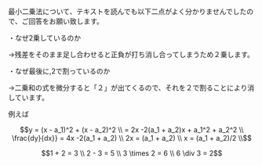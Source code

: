 最小二乗法について、テキストを読んでも以下二点がよく分かりませんでしたので、ご回答をお願い致します。

・なぜ2乗しているのか

→残差をそのまま足し合わせると正負が打ち消し合ってしまうため２乗します。

・なぜ最後に,2で割っているのか

→二乗和の式を微分すると「２」が出てくるので、それを２で割ることにより消しています。

例えば

```math
y = (x - a_1)^2 + (x - a_2)^2 \\
= 2x -2(a_1 + a_2)x + a_1^2 + a_2^2 \\
\frac{dy}{dx}} = 4x -2(a_1 + a_2) \\
2x = (a_1 + a_2) \\
 x = (a_1 + a_2)/2 \\
```


```math
1 + 2 = 3 \\
2 - 3 = 5 \\
3 \times 2 = 6 \\
6 \div 3 = 2
```
